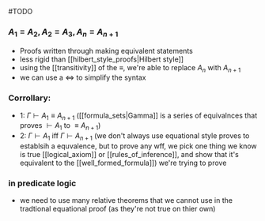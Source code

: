 #TODO 
### $A_{1}\equiv A_{2}, A_{2}\equiv A_{3}, A_{n}\equiv A_{n+1}$
- Proofs written through making equivalent statements
- less rigid than [[hilbert_style_proofs|Hilbert style]]
- using the [[transitivity]] of the $\equiv$, we're able to replace $A_{n}$ with $A_{n+1}$
- we can use a $\Leftrightarrow$ to simplify the syntax 

### Corrollary:
- 1: $\Gamma \vdash A_{1} \equiv A_{n+1}$ ([[formula_sets|Gamma]] is a series of equivalnces that proves $\vdash A_{1}$ to $\equiv A_{n+1}$)
- 2:  $\Gamma \vdash A_{1}$ iff  $\Gamma \vdash A_{n+1}$ (we don't always use equational style proves to establsih a equvalence, but to prove any wff, we pick one thing we know is true [[logical_axiom]] or [[rules_of_inference]], and show that it's equivalent to the [[well_formed_formula]]) we're trying to prove


### in predicate logic
- we need to use many relative theorems that we cannot use in the tradtional equational proof (as they're not true on thier own)